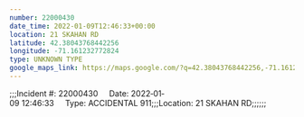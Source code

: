 ```yaml
---
number: 22000430
date_time: 2022-01-09T12:46:33+00:00
location: 21 SKAHAN RD
latitude: 42.38043768442256
longitude: -71.161232772824
type: UNKNOWN TYPE
google_maps_link: https://maps.google.com/?q=42.38043768442256,-71.161232772824
---
```


;;;Incident #: 22000430     Date: 2022‐01‐09 12:46:33     Type: ACCIDENTAL 911;;;Location: 21 SKAHAN RD;;;;;;
